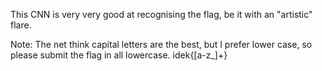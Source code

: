This CNN is very very good at recognising the flag, be it with an "artistic" flare.

Note: The net think capital letters are the best, but I prefer lower case, so please submit the flag in all lowercase. idek{[a-z_]+}

